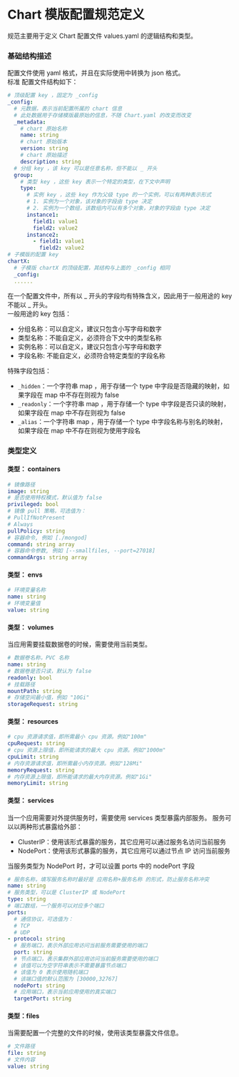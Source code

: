 # Chart 模版配置规范定义

规范主要用于定义 Chart 配置文件 values.yaml 的逻辑结构和类型。  

### 基础结构描述
配置文件使用 yaml 格式，并且在实际使用中转换为 json 格式。  
标准 配置文件结构如下：
```yaml
# 顶级配置 key ，固定为 _config
_config: 
  # 元数据，表示当前配置所属的 chart 信息
  # 此处数据用于存储模版最原始的信息，不随 Chart.yaml 的改变而改变
  _metadata:
    # chart 原始名称
    name: string
    # chart 原始版本
    version: string
    # chart 原始描述
    description: string
  # 分组 key ，该 key 可以是任意名称，但不能以 _ 开头
  group:
    # 类型 key ，这些 key 表示一个特定的类型，在下文中声明
    type:
      # 实例 key ，这些 key 作为父级 type 的一个实例，可以有两种表示形式
      # 1. 实例为一个对象，该对象的字段由 type 决定
      # 2. 实例为一个数组，该数组内可以有多个对象，对象的字段由 type 决定
      instance1:
        field1: value1
        field2: value2
      instance2:
        - field1: value1
          field2: value2
# 子模版的配置 key
chartX:
  # 子模版 chartX 的顶级配置，其结构与上面的 _config 相同
  _config:
  ......
```
在一个配置文件中，所有以 _ 开头的字段均有特殊含义，因此用于一般用途的 key 不能以 _ 开头。  
一般用途的 key 包括：
- 分组名称：可以自定义，建议只包含小写字母和数字
- 类型名称：不能自定义，必须符合下文中的类型名称
- 实例名称：可以自定义，建议只包含小写字母和数字
- 字段名称: 不能自定义，必须符合特定类型的字段名称

特殊字段包括：
- `_hidden`：一个字符串 map ，用于存储一个 type 中字段是否隐藏的映射，如果字段在 map 中不存在则视为 false
- `_readonly`：一个字符串 map ，用于存储一个 type 中字段是否只读的映射，如果字段在 map 中不存在则视为 false
- `_alias`：一个字符串 map ，用于存储一个 type 中字段名称与别名的映射，如果字段在 map 中不存在则视为使用字段名

### 类型定义
#### 类型： containers
```yaml
# 镜像路径
image: string
# 是否使用特权模式，默认值为 false
privileged: bool
# 镜像 pull 策略，可选值为：
# PullIfNotPresent
# Always
pullPolicy: string
# 容器命令, 例如 [./mongod]
command: string array
# 容器命令参数, 例如 [--smallfiles, --port=27018]
commandArgs: string array
```

#### 类型： envs
```yaml
# 环境变量名称
name: string
# 环境变量值
value: string
```

#### 类型： volumes
当应用需要挂载数据卷的时候，需要使用当前类型。
```yaml
# 数据卷名称，PVC 名称
name: string
# 数据卷是否只读，默认为 false
readonly: bool
# 挂载路径
mountPath: string
# 存储空间最小值，例如 "10Gi"
storageRequest: string
```

#### 类型： resources
```yaml
# cpu 资源请求值，即所需最小 cpu 资源。例如"100m"
cpuRequest: string
# cpu 资源上限值，即所能请求的最大 cpu 资源。例如"1000m"
cpuLimit: string
# 内存资源请求值，即所需最小内存资源。例如"128Mi"
memoryRequest: string
# 内存资源上限值，即所能请求的最大内存资源。例如"1Gi"
memoryLimit: string
```

#### 类型： services
当一个应用需要对外提供服务时，需要使用 services 类型暴露内部服务。
服务可以以两种形式暴露给外部：
- ClusterIP：使用该形式暴露的服务，其它应用可以通过服务名访问当前服务
- NodePort：使用该形式暴露的服务，其它应用可以通过节点 IP 访问当前服务

当服务类型为 NodePort 时，才可以设置 ports 中的 nodePort 字段
```yaml
# 服务名称，填写服务名称时最好是 应用名称+服务名称 的形式，防止服务名称冲突
name: string
# 服务类型，可以是 ClusterIP 或 NodePort
type: string
# 端口数组，一个服务可以对应多个端口
ports:
  # 通信协议，可选值为：
  # TCP
  # UDP
- protocol: string
  # 服务端口，表示外部应用访问当前服务需要使用的端口
  port: string
  # 节点端口，表示集群外部应用访问当前服务需要使用的端口
  # 该值可以为空字符串表示不需要暴露节点端口
  # 该值为 0 表示使用随机端口
  # 该端口值的默认范围为 [30000,32767]
  nodePort: string
  # 应用端口，表示当前应用使用的真实端口
  targetPort: string
```

#### 类型：files
当需要配置一个完整的文件的时候，使用该类型暴露文件信息。
```yaml
# 文件路径
file: string
# 文件内容
value: string
```

